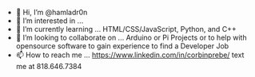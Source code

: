 - 👋 Hi, I’m @hamladr0n
- 👀 I’m interested in ...
- 🌱 I’m currently learning ... HTML/CSS/JavaScript, Python, and C++
- 💞️ I’m looking to collaborate on ... Arduino or Pi Projects or to help with opensource software to gain experience to find a Developer Job
- 📫 How to reach me ... 
https://www.linkedin.com/in/corbinprebe/
text me at 818.646.7384
<!---
hamladr0n/hamladr0n is a ✨ special ✨ repository because its `README.md` (this file) appears on your GitHub profile.
You can click the Preview link to take a look at your changes.
--->
